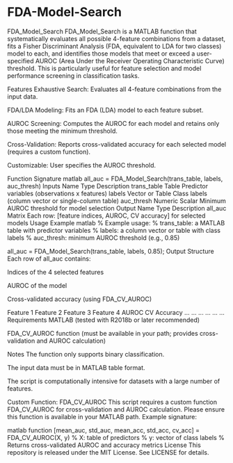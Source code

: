 # FDA-Model-Search

FDA_Model_Search
FDA_Model_Search is a MATLAB function that systematically evaluates all possible 4-feature combinations from a dataset, fits a Fisher Discriminant Analysis (FDA, equivalent to LDA for two classes) model to each, and identifies those models that meet or exceed a user-specified AUROC (Area Under the Receiver Operating Characteristic Curve) threshold. This is particularly useful for feature selection and model performance screening in classification tasks.

Features
Exhaustive Search: Evaluates all 4-feature combinations from the input data.

FDA/LDA Modeling: Fits an FDA (LDA) model to each feature subset.

AUROC Screening: Computes the AUROC for each model and retains only those meeting the minimum threshold.

Cross-Validation: Reports cross-validated accuracy for each selected model (requires a custom function).

Customizable: User specifies the AUROC threshold.

Function Signature
matlab
all_auc = FDA_Model_Search(trans_table, labels, auc_thresh)
Inputs
Name	Type	Description
trans_table	Table	Predictor variables (observations x features)
labels	Vector or Table	Class labels (column vector or single-column table)
auc_thresh	Numeric Scalar	Minimum AUROC threshold for model selection
Output
Name	Type	Description
all_auc	Matrix	Each row: [feature indices, AUROC, CV accuracy] for selected models
Usage Example
matlab
% Example usage:
% trans_table: a MATLAB table with predictor variables
% labels: a column vector or table with class labels
% auc_thresh: minimum AUROC threshold (e.g., 0.85)

all_auc = FDA_Model_Search(trans_table, labels, 0.85);
Output Structure
Each row of all_auc contains:

Indices of the 4 selected features

AUROC of the model

Cross-validated accuracy (using FDA_CV_AUROC)

Feature 1	Feature 2	Feature 3	Feature 4	AUROC	CV Accuracy
...	...	...	...	...	...
Requirements
MATLAB (tested with R2018b or later recommended)

FDA_CV_AUROC function (must be available in your path; provides cross-validation and AUROC calculation)

Notes
The function only supports binary classification.

The input data must be in MATLAB table format.

The script is computationally intensive for datasets with a large number of features.

Custom Function: FDA_CV_AUROC
This script requires a custom function FDA_CV_AUROC for cross-validation and AUROC calculation. Please ensure this function is available in your MATLAB path. Example signature:

matlab
function [mean_auc, std_auc, mean_acc, std_acc, cv_acc] = FDA_CV_AUROC(X, y)
% X: table of predictors
% y: vector of class labels
% Returns cross-validated AUROC and accuracy metrics
License
This repository is released under the MIT License. See LICENSE for details.
